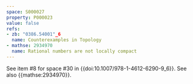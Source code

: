 ```yaml
---
space: S000027
property: P000023
value: false
refs:
- zb: "0386.54001"_6
  name: Counterexamples in Topology
- mathse: 2934970
  name: Rational numbers are not locally compact
---
```


See item #8 for space #30 in {{doi:10.1007/978-1-4612-6290-9_6}}.
See also {{mathse:2934970}}.
